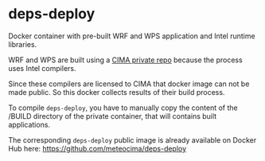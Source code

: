 # deps-deploy

Docker container with pre-built WRF and WPS application and Intel runtime libraries. 

WRF and WPS are built using a [CIMA private repo](https://github.com/meteocima/dockers/tree/master/deps) because
the process uses Intel compilers.

Since these compilers are licensed to CIMA that docker image can not be 
made public. So this docker collects results of their build process.

To compile `deps-deploy`, you have to manually copy the content
of the /BUILD directory of the private container, that will contains built applications.

The corresponding `deps-deploy` public image is already available on Docker Hub here: https://github.com/meteocima/deps-deploy


